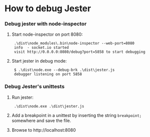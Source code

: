 # How to debug Jester

### Debug jester with node-inspector

1. Start node-inspector on port 8080:

    	.\dist\node_modules\.bin\node-inspector --web-port=8080
   		info  - socket.io started
		visit http://0.0.0.0:8080/debug?port=5858 to start debugging
     

2. Start jester in debug mode:
     
        $ .\dist\node.exe --debug-brk .\dist\jester.js
     	debugger listening on port 5858

### Debug Jester's unittests

1. Run jester: 

    	.\dist\node.exe .\dist\jester.js

2. Add a breakpoint in a unittest by inserting the string `breakpoint;` somewhere and save the file.

3. Browse to http://localhost:8080

	


